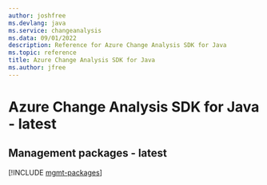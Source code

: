 ```yaml
---
author: joshfree
ms.devlang: java
ms.service: changeanalysis
ms.data: 09/01/2022
description: Reference for Azure Change Analysis SDK for Java
ms.topic: reference
title: Azure Change Analysis SDK for Java
ms.author: jfree
---
```

# Azure Change Analysis SDK for Java - latest

## Management packages - latest
[!INCLUDE [mgmt-packages](change-analysis-mgmt-index.md)]